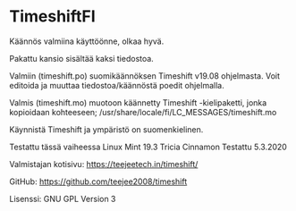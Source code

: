# TimeshiftFI

Käännös valmiina käyttöönne, olkaa hyvä.

Pakattu kansio sisältää kaksi tiedostoa.

Valmiin (timeshift.po) suomikäännöksen Timeshift v19.08 ohjelmasta. Voit editoida ja muuttaa tiedostoa/käännöstä poedit ohjelmalla. 

Valmis (timeshift.mo) muotoon käännetty Timeshift -kielipaketti, jonka kopioidaan kohteeseen;
/usr/share/locale/fi/LC_MESSAGES/timeshift.mo

Käynnistä Timeshift ja ympäristö on suomenkielinen.

Testattu tässä vaiheessa Linux Mint 19.3 Tricia Cinnamon
Testattu 5.3.2020

Valmistajan kotisivu:
https://teejeetech.in/timeshift/

GitHub:
https://github.com/teejee2008/timeshift

Lisenssi:
GNU GPL Version 3
